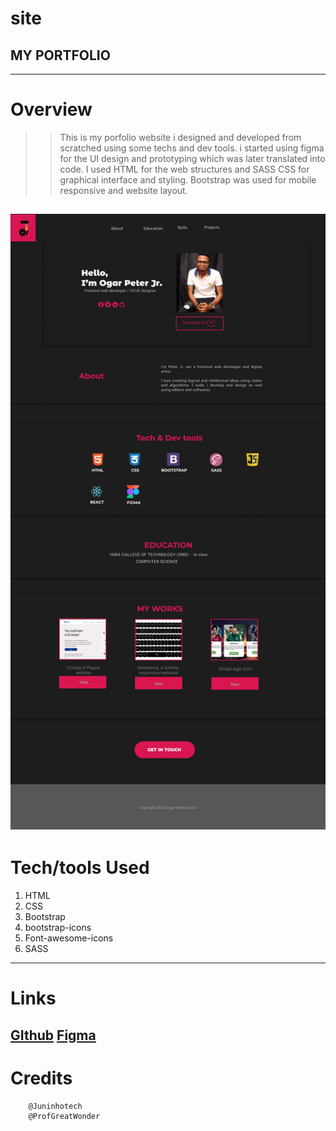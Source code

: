 # site
## MY PORTFOLIO
---
# Overview
>>This is my porfolio website i designed and developed from scratched using some techs and dev tools. i started using figma for the UI design and prototyping which was later translated into code. I used HTML for the web structures and SASS CSS for graphical interface and styling. Bootstrap was used for mobile responsive and website layout.

![Figma design](Desktop.png)
---
# Tech/tools Used
1. HTML
2. CSS
3. Bootstrap
4. bootstrap-icons
5. Font-awesome-icons
6. SASS

---
# Links
[GIthub](https://github.com/Juninhotech) [Figma](https://www.figma.com/proto/gieP591UAWKXEt1q9f6DbH/Untitled?node-id=71%3A16&scaling=min-zoom&page-id=0%3A1&starting-point-node-id=71%3A16&show-proto-sidebar=1)
---
# Credits
        @Juninhotech
        @ProfGreatWonder